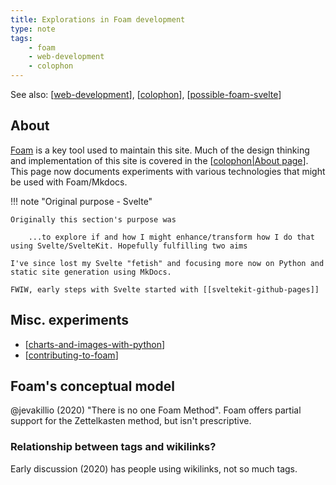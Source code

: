 ```yaml
---
title: Explorations in Foam development
type: note
tags:
    - foam
    - web-development
    - colophon
---
```


See also: [[web-development]], [[colophon]], [[possible-foam-svelte]]

## About

[Foam](https://foambubble.github.io/foam/) is a key tool used to maintain this site. Much of the design thinking and implementation of this site is covered in the [[colophon|About page]]. This page now documents experiments with various technologies that might be used with Foam/Mkdocs.

!!! note "Original purpose - Svelte" 

    Originally this section's purpose was 
    
        ...to explore if and how I might enhance/transform how I do that using Svelte/SvelteKit. Hopefully fulfilling two aims

    I've since lost my Svelte "fetish" and focusing more now on Python and static site generation using MkDocs.

    FWIW, early steps with Svelte started with [[sveltekit-github-pages]]

## Misc. experiments

- [[charts-and-images-with-python]]
- [[contributing-to-foam]]

## Foam's conceptual model

@jevakillio (2020) "There is no one Foam Method". Foam offers partial support for the Zettelkasten method, but isn't prescriptive.

### Relationship between tags and wikilinks?

Early discussion (2020) has people using wikilinks, not so much tags.

[//begin]: # "Autogenerated link references for markdown compatibility"
[web-development]: ../web-development "Web development"
[colophon]: ../../../colophon/colophon "About (Colophon)"
[possible-foam-svelte]: possible-foam-svelte "Possible ideas for a SvelteKit Foam site"
[colophon|About page]: ../../../colophon/colophon "About (Colophon)"
[charts-and-images-with-python]: charts-and-images-with-python "Charts and images with Python"
[contributing-to-foam]: contributing-to-foam "Contributing to Foam"
[//end]: # "Autogenerated link references"